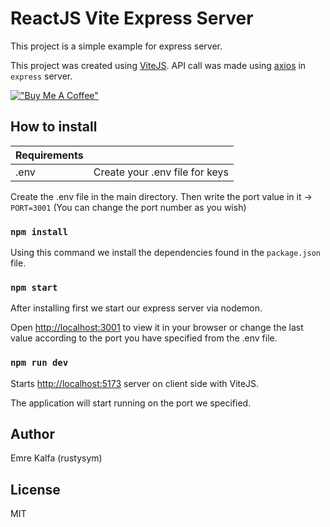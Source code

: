 # ReactJS Vite Express Server

This project is a simple example for express server.

This project was created using [ViteJS](https://vitejs.dev/guide/). API call was made using [axios](https://axios-http.com/docs/intro) in `express` server.

[!["Buy Me A Coffee"](https://www.buymeacoffee.com/assets/img/custom_images/orange_img.png)](https://www.buymeacoffee.com/emrekalfa)

## How to install

| Requirements |  |
| --- | --- |
| .env | Create your .env file for keys|

Create the .env file in the main directory. Then write the port value in it -> `PORT=3001` (You can change the port number as you wish)

### `npm install`

Using this command we install the dependencies found in the `package.json` file.

### `npm start`

After installing first we start our express server via nodemon.

Open [http://localhost:3001](http://localhost:3001) to view it in your browser or change the last value according to the port you have specified from the .env file.

### `npm run dev`

Starts [http://localhost:5173](http://localhost:5173) server on client side with ViteJS.

The application will start running on the port we specified.

## Author

Emre Kalfa (rustysym)

## License

MIT